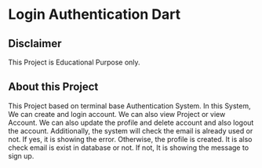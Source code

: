 # Login Authentication Dart
## Disclaimer
This Project is Educational Purpose only.
## About this Project
This Project based on terminal base Authentication System. In this System, We can create and login account. We can also view Project or view Account. We can also update the profile and delete account and also logout the account. Additionally, the system will check the email is already used or not. If yes, it is showing the error. Otherwise, the profile is created. It is also check email is exist in database or not. If not, It is showing the message to sign up. 
